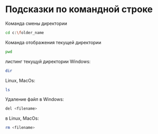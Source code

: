 # Подсказки по командной строке

Команда смены директории
```sh
cd c:\folder_name
```

Команда отображения текущей директории
```sh
pwd
```

листинг текущуй директории
Windows:
```sh
dir
```
Linux, MacOs:
```sh
ls
```

Удаление файл в Windows:
```sh
del <filename>
```
в Linux, MacOs:
```sh
rm <filename>
```